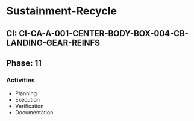 # Sustainment-Recycle

## CI: CI-CA-A-001-CENTER-BODY-BOX-004-CB-LANDING-GEAR-REINFS
## Phase: 11

### Activities
- Planning
- Execution
- Verification
- Documentation
